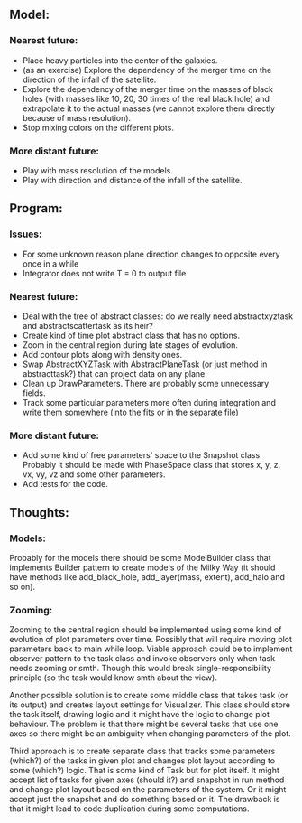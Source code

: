## Model:
### Nearest future:
- Place heavy particles into the center of the galaxies.
- (as an exercise) Explore the dependency of the merger time on the direction of the infall of the satellite. 
- Explore the dependency of the merger time on the masses of black holes (with masses like 10, 20, 30 times of the real black hole) and extrapolate it to the actual masses (we cannot explore them directly because of mass resolution).
- Stop mixing colors on the different plots.

### More distant future: 
- Play with mass resolution of the models.
- Play with direction and distance of the infall of the satellite.

## Program: 
### Issues:
- For some unknown reason plane direction changes to opposite every once in a while
- Integrator does not write T = 0 to output file

### Nearest future:
- Deal with the tree of abstract classes: do we really need abstractxyztask and abstractscattertask as its heir? 
- Create kind of time plot abstract class that has no options.
- Zoom in the central region during late stages of evolution.
- Add contour plots along with density ones.
- Swap AbstractXYZTask with AbstractPlaneTask (or just method in abstracttask?) that can project data on any plane. 
- Clean up DrawParameters. There are probably some unnecessary fields.
- Track some particular parameters more often during integration and write them somewhere (into the fits or in the separate file)

### More distant future:
- Add some kind of free parameters' space to the Snapshot class. Probably it should be made with PhaseSpace class that stores x, y, z, vx, vy, vz and some other parameters.
- Add tests for the code.

## Thoughts:
### Models:
Probably for the models there should be some ModelBuilder class that implements Builder pattern to create models of the Milky Way (it should have methods like add_black_hole, add_layer(mass, extent), add_halo and so on).

### Zooming:
Zooming to the central region should be implemented using some kind of evolution of plot parameters over time. Possibly that will require moving plot parameters back to main while loop. Viable approach could be to implement observer pattern to the task class and invoke observers only when task needs zooming or smth. Though this would break single-responsibility principle (so the task would know smth about the view). 

Another possible solution is to create some middle class that takes task (or its output) and creates layout settings for Visualizer. This class should store the task itself, drawing logic and it might have the logic to change plot behaviour. The problem is that there might be several tasks that use one axes so there might be an ambiguity when changing parameters of the plot. 

Third approach is to create separate class that tracks some parameters (which?) of the tasks in given plot and changes plot layout according to some (which?) logic. That is some kind of Task but for plot itself. It might accept list of tasks for given axes (should it?) and snapshot in run method and change plot layout based on the parameters of the system.
Or it might accept just the snapshot and do something based on it. The drawback is that it might lead to code duplication during some computations.
